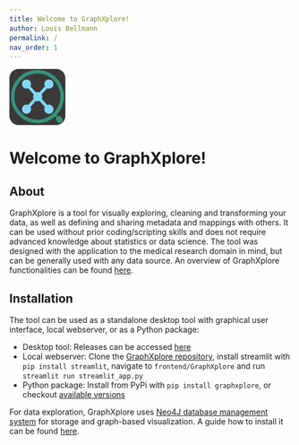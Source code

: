 ```yaml
---
title: Welcome to GraphXplore!
author: Louis Bellmann
permalink: /
nav_order: 1
---
```


<img src="./graphxplore_icon.png" alt="drawing" width="100"/>

# Welcome to GraphXplore!

## About

GraphXplore is a tool for visually exploring, cleaning and transforming your data, as well as defining and sharing 
metadata and mappings with others. It can be used without prior coding/scripting skills and does not require 
advanced knowledge about statistics or data science. The tool was designed with the application to the medical 
research domain in mind, but can be generally used with any data source. An overview of GraphXplore functionalities can 
be found [here](/functionalities).

## Installation

The tool can be used as a standalone desktop tool with graphical user interface, local webserver, or as a Python package:
 - Desktop tool: Releases can be accessed [here](https://github.com/UKEIAM/graphxplore/releases)
 - Local webserver: Clone the [GraphXplore repository](https://github.com/UKEIAM/graphxplore), install streamlit with `pip install streamlit`, navigate to 
  `frontend/GraphXplore` and run `streamlit run streamlit_app.py`
 - Python package: Install from PyPi with `pip install graphxplore`, or checkout [available versions](https://pypi.org/project/graphxplore/)

For data exploration, GraphXplore uses [Neo4J database management system](https://neo4j.com/) for storage and 
graph-based visualization. A guide how to install it can be found [here](/neo4j_installation).